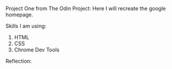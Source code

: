 Project One from The Odin Project:
Here I will recreate the google homepage.

Skills I am using:
1) HTML
2) CSS
3) Chrome Dev Tools

Reflection:
